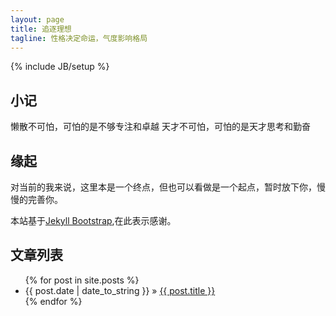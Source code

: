 ```yaml
---
layout: page
title: 追逐理想
tagline: 性格决定命运，气度影响格局
---
```

{% include JB/setup %}

## 小记

懒散不可怕，可怕的是不够专注和卓越
天才不可怕，可怕的是天才思考和勤奋

## 缘起

对当前的我来说，这里本是一个终点，但也可以看做是一个起点，暂时放下你，慢慢的完善你。

本站基于[Jekyll Bootstrap](http://jekyllbootstrap.com),在此表示感谢。

    
## 文章列表


<ul class="posts">
  {% for post in site.posts %}
    <li><span>{{ post.date | date_to_string }}</span> &raquo; <a href="{{ BASE_PATH }}{{ post.url }}">{{ post.title }}</a></li>
  {% endfor %}
</ul>

